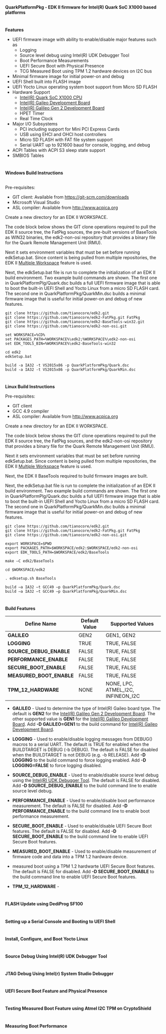 **QuarkPlatformPkg - EDK II firmware for Intel(R) Quark SoC X1000 based platforms**

# 

**Features**
* UEFI firmware image with ability to enable/disable major features such as
    - Logging
    - Source level debug using Intel(R) UDK Debugger Tool
    - Boot Performance Measurements
    - UEFI Secure Boot with Physical Presence
    - TCG Measured Boot using TPM 1.2 hardware devices on I2C bus
* Minimal firmware image for initial power-on and debug
* UEFI Shell built into FLASH image
* UEFI Yocto Linux operating system boot support from Micro SD FLASH
* Hardware Support
    -  [Intel(R) Quark SoC X1000 CPU](http://www.intel.com/content/www/us/en/embedded/products/quark/quark-x1000-datasheet.html)
    -  [Intel(R) Gaileo Development Board](http://www.intel.com/content/www/us/en/embedded/products/galileo/galileo-g1-datasheet.html)
    -  [Intel(R) Galileo Gen 2 Development Board](http://www.intel.com/content/www/us/en/embedded/products/galileo/galileo-overview.html)
    -  HPET Timer
    -  Real Time Clock
* Major I/O Subsystems
    - PCI including support for Mini PCI Express Cards
    - USB using EHCI and OHCI host controllers
    - Micro SD FLASH with FAT file system support
    - Serial UART up to 921600 baud for console, logging, and debug
* ACPI Tables with ACPI S3 sleep state support
* SMBIOS Tables

# 

**Windows Build Instructions**

## 

Pre-requisites:
* GIT client: Available from https://git-scm.com/downloads
* Microsoft Visual Studio
* ASL compiler: Available from http://www.acpica.org

Create a new directory for an EDK II WORKSPACE. 

The code block below shows the GIT clone operations required to pull the EDK II source tree, the FatPkg sources, the pre-built versions of BaseTools as WIN32 binaries, the edk2-non-osi repository that provides a binary file for the Quark Remote Management Unit (RMU).

Next it sets environment variables that must be set before running edkSetup.bat. Since content is being pulled from multiple repositories, the EDK II [Multiple Workspace](https://github.com/tianocore/tianocore.github.io/wiki/Multiple_Workspace)
feature is used.

Next, the edkSetup.bat file is run to complete the initialization of an EDK II build environment.  Two example build commands are shown.  The first one in QuarkPlatformPlg/Quark.dsc builds a full UEFI firmware image that is able to boot the built-in UEFI Shell and Yocto Linux from a micro SD FLASH card.  The second one in QuarkPlatformPkg/QuarkMin.dsc builds a minimal firmware image that is useful for initial power-on and debug of new features.

``````
git clone https://github.com/tianocore/edk2.git
git clone https://github.com/tianocore/edk2-FatPkg.git FatPkg
git clone https://github.com/tianocore/edk2-BaseTools-win32.git
git clone https://github.com/tianocore/edk2-non-osi.git

set WORKSPACE=%CD%
set PACKAGES_PATH=%WORKSPACE%\edk2;%WORKSPACE%\edk2-non-osi
set EDK_TOOLS_BIN=%WORKSPACE%\edk2-BaseTools-win32

cd edk2
edkSetup.bat

build -a IA32 -t VS2015x86 -p QuarkPlatformPkg/Quark.dsc
build -a IA32 -t VS2015x86 -p QuarkPlatformPkg/QuarkMin.dsc
``````
# 

**Linux Build Instructions**

Pre-requisites:
* GIT client
* GCC 4.9 compiler
* ASL compiler: Available from http://www.acpica.org

Create a new directory for an EDK II WORKSPACE.

The code block below shows the GIT clone operations required to pull the EDK II source tree, the FatPkg sources, and the edk2-non-osi repository that provides a binary file for the Quark Remote Management Unit (RMU).

Next it sets environment variables that must be set before running edkSetup.bat. Since content is being pulled from multiple repositories, the EDK II [Multiple Workspace](https://github.com/tianocore/tianocore.github.io/wiki/Multiple_Workspace)
feature is used.

Next, the EDK II BaseTools required to build firmware images are built.

Next, the edkSetup.bat file is run to complete the initialization of an EDK II build environment.  Two example build commands are shown.  The first one in QuarkPlatformPlg/Quark.dsc builds a full UEFI firmware image that is able to boot the built-in UEFI Shell and Yocto Linux from a micro SD FLASH card.  The second one in QuarkPlatformPkg/QuarkMin.dsc builds a minimal firmware image that is useful for initial power-on and debug of new features.

``````
git clone https://github.com/tianocore/edk2.git
git clone https://github.com/tianocore/edk2-FatPkg.git FatPkg
git clone https://github.com/tianocore/edk2-non-osi.git

export WORKSPACE=$PWD
export PACKAGES_PATH=$WORKSPACE/edk2:$WORKSPACE/edk2-non-osi
export EDK_TOOLS_PATH=$WORKSPACE/edk2/BaseTools

make –C edk2/BaseTools

cd $WORKSPACE/edk2

. edksetup.sh BaseTools

build –a IA32 –t GCC49 –p QuarkPlatformPkg/Quark.dsc
build –a IA32 –t GCC49 –p QuarkPlatformPkg/QuarkMin.dsc
``````

# 

**Build Features**

| **Define Name**          | **Default Value**   | **Supported Values** |
| ------------------------ | ------------------- | -------------------- |
| **GALILEO**              |                GEN2 | GEN1, GEN2           |
| **LOGGING**              |                TRUE | TRUE, FALSE          |
| **SOURCE_DEBUG_ENABLE**  |               FALSE | TRUE, FALSE          |
| **PERFORMANCE_ENABLE**   |               FALSE | TRUE, FALSE          |
| **SECURE_BOOT_ENABLE**   |               FALSE | TRUE, FALSE          |
| **MEASURED_BOOT_ENABLE** |               FALSE | TRUE, FALSE          |
| **TPM_12_HARDWARE**      |                NONE | NONE, LPC, ATMEL_I2C, INFINEON_I2C |

* **GALILEO** - Used to determine the type of Intel(R) Gaileo board type.  The default is **GEN2** for the [Intel(R) Galileo Gen 2 Development Board](http://www.intel.com/content/www/us/en/embedded/products/galileo/galileo-overview.html).  The other supported value is **GEN1** for the [Intel(R) Galileo Development Board](http://www.intel.com/content/www/us/en/embedded/products/galileo/galileo-g1-datasheet.html).  Add **-D GALILEO=GEN1** to the build command for [Intel(R) Gaileo Development Board](http://www.intel.com/content/www/us/en/embedded/products/galileo/galileo-g1-datasheet.html).

* **LOGGING** - Used to enable/disable logging messages from DEBUG() macros to a serial UART.  The default is TRUE for enabled when the BUILDTARGET is DEBUG (-b DEBUG).  The default is FALSE for disabled when the BUILDTARGET is not DEBUG (e.g. -b RELEASE).  Add **-D LOGGING** to the build command to force logging enabled.  Add **-D LOGGING=FALSE** to force logging disabled.

* **SOURCE_DEBUG_ENABLE** - Used to enable/disable source level debug using the [Intel(R) UDK Debugger Tool](https://firmware.intel.com/develop/intel-uefi-tools-and-utilities/intel-uefi-development-kit-debugger-tool).  The default is FALSE for disabled.  Add **-D SOURCE_DEBUG_ENABLE** to the build command line to enable source level debug.

* **PERFORMANCE_ENABLE** - Used to enable/disable boot performance measurement.  The default is FALSE for disabled.  Add **-D PERFORMANCE_ENABLE** to the build command line to enable boot performance measurement.

* **SECURE_BOOT_ENABLE** - Used to enable/disable UEFI Secure Boot features.  The default is FALSE for disabled.  Add **-D SECURE_BOOT_ENABLE** to the build command line to enable UEFI Secure Boot features.

* **MEASURED_BOOT_ENABLE** - Used to enable/disable measurement of firmware code and data into a TPM 1.2 hardware device.
* measured boot using a TPM 1.2 hardwarte UEFI Secure Boot features.  The default is FALSE for disabled.  Add **-D SECURE_BOOT_ENABLE** to the build command line to enable UEFI Secure Boot features.
* **TPM_12_HARDWARE** - 

# 

**FLASH Update using DediProg SF100**

# 

**Setting up a Serial Console and Booting to UEFI Shell**

# 

**Install, Configure, and Boot Yocto Linux**

# 

**Source Debug Using Intel(R) UDK Debugger Tool**

# 

**JTAG Debug Using Intel(r) System Studio Debugger**

# 

**UEFI Secure Boot Feature and Physical Presence**

# 

**Testing Measured Boot Feature using Atmel I2C TPM on CryptoShield**

# 

**Measuring Boot Performance**
